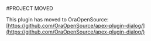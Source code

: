 #PROJECT MOVED

This plugin has moved to OraOpenSource: [https://github.com/OraOpenSource/apex-plugin-dialog/](https://github.com/OraOpenSource/apex-plugin-dialog/)
